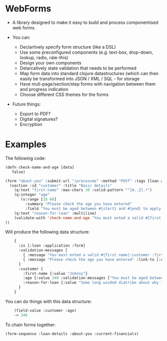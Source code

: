 # WebForms

* A library designed to make it easy to build and process componentised web forms.


* You can:

  - Declaritvely specify form structure (like a DSL)
  - Use some preconfigured components (e.g. text-box, drop-down, lookup, radio, rate-this)
  - Design your own components
  - Delarcatively state validation that needs to be performed
  - Map form data into standard clojure datastructures (which can then easily be transformed into JSON / XML / SQL - for storage
  - Have muli-page/section/step forms with navigation between them and progress indication
  - Choose different CSS themes for the forms

* Future things:
  - Export to PDF?
  - Digital signatures?
  - Encryption

# Examples

The following code:

```lisp
(defn check-name-and-age [data]
   false)

(form "about-you" :submit-url "/processme" :method "POST" :tags [loan application]
  (section :id "customer" :title "Basic details" 
    (q:text "first-name" :max-chars 30 :valid-pattern "^[A..Z].*")
    (q:integer "age" 
       (v:range [18 60] 
         :summary "Please check the age you have entered" 
         :field "You must be aged between #{start} and #{end} to apply for this loan"))
    (q:text "reason-for-loan" :multiline)
    (validate-with 'check-name-and-age "You must ented a valid #{first name|:customer :first-name} and #{age | :customer :age}")
))


```

Will produce the following data structure:

```lisp
    {
      :is [:loan :application :form]
      :validation-messages [
        { :message "You must ented a valid #{first name|:customer :first-name} and #{age | :customer :age}"}
        { :message "Please check the age you have entered" :link-to [:customer :age]}
      ]
      :customer {
        :first-name {:value "Johnny"}
        :age {:value 340 :validation-messages ["You must be aged between 18 and 160 to apply for this loan"]}
        :reason-for-loan {:value "Some long winded diatribe about why I needs ca$h!"}
      }
    }
```

You can do things with this data structure:

```lisp
    (field-value :customer :age)    
    -> 340
```

To chain forms together:

```lisp
(form-sequence :loan-details :about-you :current-financials)
```